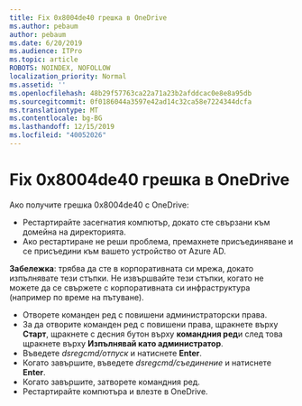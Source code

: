 ```yaml
---
title: Fix 0x8004de40 грешка в OneDrive
ms.author: pebaum
author: pebaum
ms.date: 6/20/2019
ms.audience: ITPro
ms.topic: article
ROBOTS: NOINDEX, NOFOLLOW
localization_priority: Normal
ms.assetid: ''
ms.openlocfilehash: 48b29f57763ca22a71a23b2afddcac0e8e8a95db
ms.sourcegitcommit: 0f0186044a3597e42ad14c32ca58e7224344dcfa
ms.translationtype: MT
ms.contentlocale: bg-BG
ms.lasthandoff: 12/15/2019
ms.locfileid: "40052026"
---
```

# <a name="fix-0x8004de40-error-in-onedrive"></a>Fix 0x8004de40 грешка в OneDrive

Ако получите грешка 0x8004de40 с OneDrive:

- Рестартирайте засегнатия компютър, докато сте свързани към домейна на директорията.
- Ако рестартиране не реши проблема, премахнете присъединяване и се присъедини към вашето устройство от Azure AD. 

**Забележка**: трябва да сте в корпоративната си мрежа, докато изпълнявате тези стъпки. Не извършвайте тези стъпки, когато не можете да се свържете с корпоративната си инфраструктура (например по време на пътуване). 

- Отворете команден ред с повишени администраторски права. 
- За да отворите команден ред с повишени права, щракнете върху **Старт**, щракнете с десния бутон върху **командния ред**и след това щракнете върху **Изпълнявай като администратор**.
- Въведете *dsregcmd/отпуск* и натиснете **Enter**.
- Когато завършите, въведете *dsregcmd/съединение* и натиснете **Enter**.
- Когато завършите, затворете командния ред.
- Рестартирайте компютъра и влезте в OneDrive.